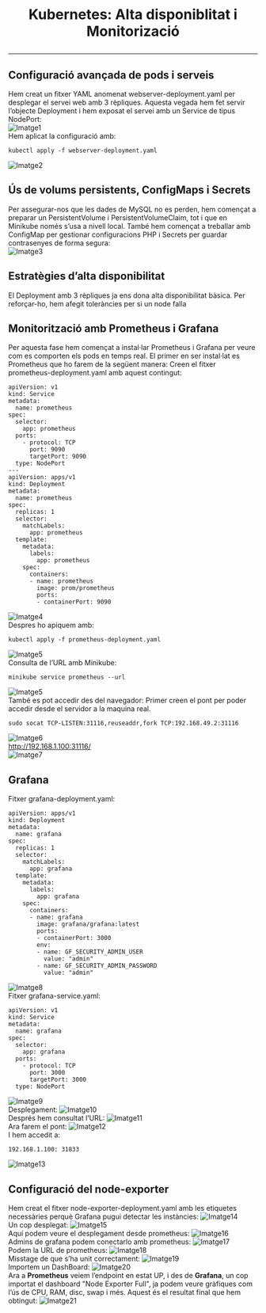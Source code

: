 # <p align="center"> Kubernetes: Alta disponiblitat i Monitorizació </p>
------------
## Configuració avançada de pods i serveis
Hem creat un fitxer YAML anomenat webserver-deployment.yaml per desplegar el servei web amb 3 rèpliques. Aquesta vegada hem fet servir l’objecte Deployment i hem exposat el servei amb un Service de tipus NodePort:
<br>
![Imatge1](Imatges/1.png)
<br>
Hem aplicat la configuració amb:
```
kubectl apply -f webserver-deployment.yaml
```
![Imatge2](Imatges/2.png)
<br>
## Ús de volums persistents, ConfigMaps i Secrets
Per assegurar-nos que les dades de MySQL no es perden, hem començat a preparar un PersistentVolume i PersistentVolumeClaim, tot i que en Minikube només s’usa a nivell local.
També hem començat a treballar amb ConfigMap per gestionar configuracions PHP i Secrets per guardar contrasenyes de forma segura:
<br>
![Imatge3](Imatges/3.png)
<br>
## Estratègies d’alta disponibilitat
El Deployment amb 3 rèpliques ja ens dona alta disponibilitat bàsica. Per reforçar-ho, hem afegit toleràncies per si un node falla
## Monitorització amb Prometheus i Grafana
Per aquesta fase hem començat a instal·lar Prometheus i Grafana per veure com es comporten els pods en temps real. El primer en ser instal·lat es Prometheus que ho farem de la següent manera:
Creen el fitxer prometheus-deployment.yaml amb aquest contingut:
```
apiVersion: v1
kind: Service
metadata:
  name: prometheus
spec:
  selector:
    app: prometheus
  ports:
    - protocol: TCP
      port: 9090
      targetPort: 9090
  type: NodePort
---
apiVersion: apps/v1
kind: Deployment
metadata:
  name: prometheus
spec:
  replicas: 1
  selector:
    matchLabels:
      app: prometheus
  template:
    metadata:
      labels:
        app: prometheus
    spec:
      containers:
      - name: prometheus
        image: prom/prometheus
        ports:
        - containerPort: 9090
```
![Imatge4](Imatges/4.png)
<br>
Despres ho apiquem amb:
```
kubectl apply -f prometheus-deployment.yaml
```
![Imatge5](Imatges/5.png)
<br>
Consulta de l’URL amb Minikube:
```
minikube service prometheus --url
```
![Imatge5](Imatges/5.png)
<br>
També es pot accedir des del navegador:
Primer creen el pont per poder accedir desde el servidor a la maquina real.
```
sudo socat TCP-LISTEN:31116,reuseaddr,fork TCP:192.168.49.2:31116
```
![Imatge6](Imatges/6.png)
<br>
http://192.168.1.100:31116/
<br>
![Imatge7](Imatges/7.png)
<br>
## Grafana
Fitxer grafana-deployment.yaml:
```
apiVersion: apps/v1
kind: Deployment
metadata:
  name: grafana
spec:
  replicas: 1
  selector:
    matchLabels:
      app: grafana
  template:
    metadata:
      labels:
        app: grafana
    spec:
      containers:
      - name: grafana
        image: grafana/grafana:latest
        ports:
        - containerPort: 3000
        env:
        - name: GF_SECURITY_ADMIN_USER
          value: "admin"
        - name: GF_SECURITY_ADMIN_PASSWORD
          value: "admin"
```
![Imatge8](Imatges/8.png)
<br>
Fitxer grafana-service.yaml:
```
apiVersion: v1
kind: Service
metadata:
  name: grafana
spec:
  selector:
    app: grafana
  ports:
    - protocol: TCP
      port: 3000
      targetPort: 3000
  type: NodePort
```
![Imatge9](Imatges/9.png)
<br>
Desplegament:
![Imatge10](Imatges/10.png)
<br>
Després hem consultat l’URL:
![Imatge11](Imatges/11.png)
<br>
Ara farem el pont:
![Imatge12](Imatges/12.png)
<br>
I hem accedit a:
```
192.168.1.100: 31833
```
![Imatge13](Imatges/13.png)
<br>
## Configuració del node-exporter
Hem creat el fitxer node-exporter-deployment.yaml amb les etiquetes necessàries perquè Grafana pugui detectar les instàncies:
![Imatge14](Imatges/14.png)
<br>
Un cop desplegat:
![Imatge15](Imatges/15.png)
<br>
Aquí podem veure el desplegament desde prometheus:
![Imatge16](Imatges/16.png)
<br>
Admins de grafana podem conectarlo amb prometheus:
![Imatge17](Imatges/17.png)
<br>
Podem la URL de prometheus: 
![Imatge18](Imatges/18.png)
<br>
Misstage de que s’ha unit correctament:
![Imatge19](Imatges/19.png)
<br>
Importem un DashBoard:
![Imatge20](Imatges/20.png)
<br>
Ara a **Prometheus** veiem l’endpoint en estat UP, i des de **Grafana**, un cop importat el dashboard "Node Exporter Full", ja podem veure gràfiques com l’ús de CPU, RAM, disc, swap i més. 
Aquest és el resultat final que hem obtingut:
![Imatge21](Imatges/21.png)











